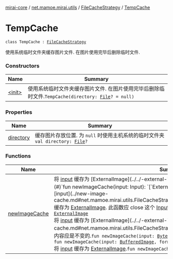 [mirai-core](../../../index.md) / [net.mamoe.mirai.utils](../../index.md) / [FileCacheStrategy](../index.md) / [TempCache](./index.md)

# TempCache

`class TempCache : `[`FileCacheStrategy`](../index.md)

使用系统临时文件夹缓存图片文件. 在图片使用完毕后删除临时文件.

### Constructors

| Name | Summary |
|---|---|
| [&lt;init&gt;](-init-.md) | 使用系统临时文件夹缓存图片文件. 在图片使用完毕后删除临时文件.`TempCache(directory: `[`File`](https://docs.oracle.com/javase/6/docs/api/java/io/File.html)`? = null)` |

### Properties

| Name | Summary |
|---|---|
| [directory](directory.md) | 缓存图片存放位置. 为 `null` 时使用主机系统的临时文件夹`val directory: `[`File`](https://docs.oracle.com/javase/6/docs/api/java/io/File.html)`?` |

### Functions

| Name | Summary |
|---|---|
| [newImageCache](new-image-cache.md) | 将 [input](../new-image-cache.md#net.mamoe.mirai.utils.FileCacheStrategy$newImageCache(kotlinx.io.core.Input)/input) 缓存为 [ExternalImage](../../-external-image/index.md). 此函数应 close 这个 [Input](#)`fun newImageCache(input: Input): `[`ExternalImage`](../../-external-image/index.md)<br>将 [input](../new-image-cache.md#net.mamoe.mirai.utils.FileCacheStrategy$newImageCache(java.io.InputStream)/input) 缓存为 [ExternalImage](../../-external-image/index.md). 此函数应 close 这个 [InputStream](https://docs.oracle.com/javase/6/docs/api/java/io/InputStream.html)`fun newImageCache(input: InputStream): `[`ExternalImage`](../../-external-image/index.md)<br>将 [input](../new-image-cache.md#net.mamoe.mirai.utils.FileCacheStrategy$newImageCache(kotlin.ByteArray)/input) 缓存为 [ExternalImage](../../-external-image/index.md). 此 [input](../new-image-cache.md#net.mamoe.mirai.utils.FileCacheStrategy$newImageCache(kotlin.ByteArray)/input) 的内容应是不变的.`fun newImageCache(input: `[`ByteArray`](https://kotlinlang.org/api/latest/jvm/stdlib/kotlin/-byte-array/index.html)`): `[`ExternalImage`](../../-external-image/index.md)<br>`fun newImageCache(input: `[`BufferedImage`](https://docs.oracle.com/javase/6/docs/api/java/awt/image/BufferedImage.html)`, format: `[`String`](https://kotlinlang.org/api/latest/jvm/stdlib/kotlin/-string/index.html)`): `[`ExternalImage`](../../-external-image/index.md)<br>将 [input](../new-image-cache.md#net.mamoe.mirai.utils.FileCacheStrategy$newImageCache(java.net.URL)/input) 缓存为 [ExternalImage](../../-external-image/index.md).`fun newImageCache(input: `[`URL`](https://docs.oracle.com/javase/6/docs/api/java/net/URL.html)`): `[`ExternalImage`](../../-external-image/index.md) |
